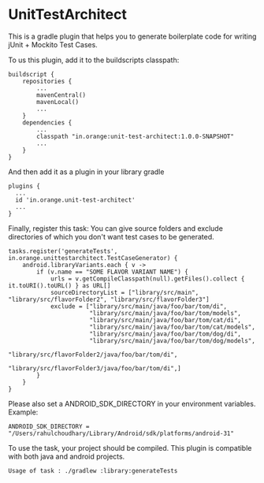 # UnitTestArchitect
This is a gradle plugin that helps you to generate boilerplate code for writing jUnit + Mockito Test Cases. 


To us this plugin, add it to the buildscripts classpath:

```
buildscript {
    repositories {
        ...
        mavenCentral()
        mavenLocal()
        ...
    }
    dependencies {
        ...
        classpath "in.orange:unit-test-architect:1.0.0-SNAPSHOT"
        ...
    }
}
```

And then add it as a plugin in your library gradle

```
plugins {
  ...
  id 'in.orange.unit-test-architect'
  ...
}
```

Finally, register this task:
You can give source folders and exclude directories of which you don't want test cases to be generated.

```
tasks.register('generateTests', in.orange.unittestarchitect.TestCaseGenerator) {
    android.libraryVariants.each { v ->
        if (v.name == "SOME FLAVOR VARIANT NAME") {
            urls = v.getCompileClasspath(null).getFiles().collect { it.toURI().toURL() } as URL[]
            sourceDirectoryList = ["library/src/main", "library/src/flavorFolder2", "library/src/flavorFolder3"]
            exclude = ["library/src/main/java/foo/bar/tom/di",
                       "library/src/main/java/foo/bar/tom/models",
                       "library/src/main/java/foo/bar/tom/cat/di",
                       "library/src/main/java/foo/bar/tom/cat/models",
                       "library/src/main/java/foo/bar/tom/dog/di",
                       "library/src/main/java/foo/bar/tom/dog/models",
                       "library/src/flavorFolder2/java/foo/bar/tom/di",
                       "library/src/flavorFolder3/java/foo/bar/tom/di",]
        }
    }
}
```


Please also set a ANDROID_SDK_DIRECTORY in your environment variables. 
Example: 
```
ANDROID_SDK_DIRECTORY = "/Users/rahulchoudhary/Library/Android/sdk/platforms/android-31"
```



To use the task, your project should be compiled. This plugin is compatible with both java and android projects.

```
Usage of task : ./gradlew :library:generateTests
```

